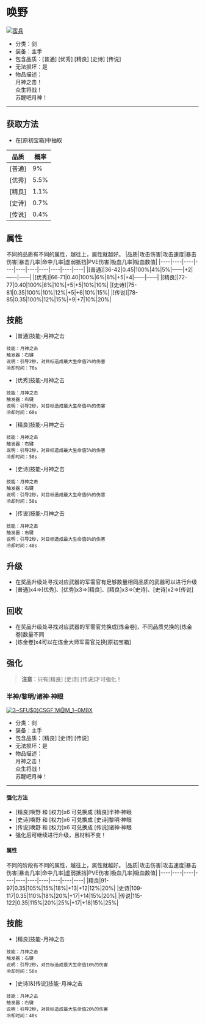 # 唤野
<a href="https://imgbb.com/"><img src="https://i.ibb.co/vqYj9ZW/image.png" alt="蛮兵" border="0"></a>
* 分类：剑
* 装备：主手
* 包含品质：[普通] [优秀] [精良] [史诗] [传说]
* 无法损坏：是
* 物品描述：<br/>月神之击！<br/>众生将战！<br/>苏醒吧月神！
---
## 获取方法
* 在[原初宝箱]中抽取

|品质|概率|
|----|----|
|[普通]|9%|
|[优秀]|5.5%|
|[精良]|1.1%|
|[史诗]|0.7%|
|[传说]|0.4%|
## 属性
不同的品质有不同的属性，越往上，属性就越好。
|品质|攻击伤害|攻击速度|暴击伤害|暴击几率|命中几率|虚弱抵挡|PVE伤害|吸血几率|吸血数值|
|----|----|----|----|----|----|----|----|----|----|
|[普通]|36-42|0.45|100%|4%|5%|——|+2|——|——|
|[优秀]|66-71|0.40|100%|6%|8%|+5|+4|——|——|
|[精良]|72-77|0.40|100%|8%|10%|+5|+5|10%|10%|
|[史诗]|75-81|0.35|100%|10%|12%|+5|+6|10%|15%|
|[传说]|78-85|0.35|100%|12%|15%|+9|+7|10%|20%|
## 技能
* [普通]技能-月神之击
```
技能：月神之击
触发器：右键
说明：引导2秒，对目标造成最大生命值2%的伤害
冷却时间：70s
```
* [优秀]技能-月神之击
```
技能：月神之击
触发器：右键
说明：引导2秒，对目标造成最大生命值4%的伤害
冷却时间：60s
```
* [精良]技能-月神之击
```
技能：月神之击
触发器：右键
说明：引导2秒，对目标造成最大生命值5%的伤害
冷却时间：50s
```
* [史诗]技能-月神之击
```
技能：月神之击
触发器：右键
说明：引导2秒，对目标造成最大生命值6%的伤害
冷却时间：50s
```
* [传说]技能-月神之击
```
技能：月神之击
触发器：右键
说明：引导2秒，对目标造成最大生命值8%的伤害
冷却时间：40s
```
## 升级
* 在奖品升级处寻找对应武器的军需官有足够数量相同品质的武器可以进行升级
* [普通]x4=>[优秀]、[优秀]x3=>[精良]、[精良]x3=>[史诗]、[史诗]x2=>[传说]
## 回收
* 在奖品升级处寻找对应武器的军需官兑换成[炼金卷]，不同品质兑换的[炼金卷]数量不同
* [炼金卷]x4可以在炼金大师军需官兑换[原初宝箱]
## 强化
>**注意**：只有[精良] [史诗] [传说]才可强化！
### 半神/黎明/诸神·神眼
<a href="https://imgbb.com/"><img src="https://i.ibb.co/5xn4NrR/3-SFU-0-CSGF-M-M-1-0-M8-X.png" alt="3~SFU$0}CSGF`M@M_1~0M8X" border="0"></a>
* 分类：剑
* 装备：主手
* 包含品质：[精良] [史诗] [传说]
* 无法损坏：是
* 物品描述：<br/>月神之击！<br/>众生将战！<br/>苏醒吧月神！
---
#### 强化方法
* [精良]唤野 和 [权力]x6 可兑换成 [精良]半神·神眼
* [史诗]唤野 和 [权力]x6 可兑换成 [史诗]黎明·神眼
* [传说]唤野 和 [权力]x6 可兑换成 [传说]诸神·神眼
* 强化后可继续进行升级，且材料不变！
#### 属性
不同的阶段有不同的属性，越往上，属性就越好。
|品质|攻击伤害|攻击速度|暴击伤害|暴击几率|命中几率|虚弱抵挡|PVE伤害|吸血几率|吸血数值|
|----|----|----|----|----|----|----|----|----|----|
|精良|91-97|0.35|105%|15%|18%|+13|+12|12%|20%|
|史诗|109-117|0.35|110%|18%|20%|+17|+14|15%|20%|
|传说|115-122|0.35|115%|20%|25%|+17|+18|15%|25%|
## 技能
* [精良]技能-月神之击
```
技能：月神之击
触发器：右键
说明：引导2秒，对目标造成最大生命值10%的伤害
冷却时间：50s
```
* [史诗]&[传说]技能-月神之击
```
技能：月神之击
触发器：右键
说明：引导2秒，对目标造成最大生命值20%的伤害
冷却时间：40s
```

